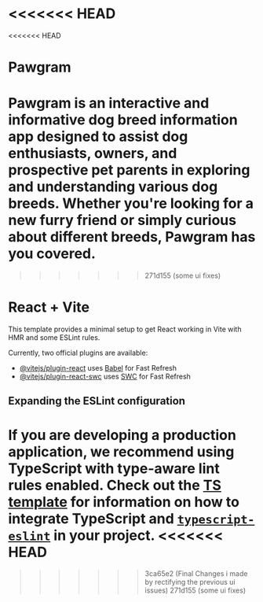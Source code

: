 <<<<<<< HEAD
=======
<<<<<<< HEAD
# Pawgram
Pawgram is an interactive and informative dog breed information app designed to assist dog enthusiasts, owners, and prospective pet parents in exploring and understanding various dog breeds. Whether you're looking for a new furry friend or simply curious about different breeds, Pawgram has you covered.
=======
>>>>>>> 271d155 (some ui fixes)
# React + Vite

This template provides a minimal setup to get React working in Vite with HMR and some ESLint rules.

Currently, two official plugins are available:

- [@vitejs/plugin-react](https://github.com/vitejs/vite-plugin-react/blob/main/packages/plugin-react) uses [Babel](https://babeljs.io/) for Fast Refresh
- [@vitejs/plugin-react-swc](https://github.com/vitejs/vite-plugin-react/blob/main/packages/plugin-react-swc) uses [SWC](https://swc.rs/) for Fast Refresh

## Expanding the ESLint configuration

If you are developing a production application, we recommend using TypeScript with type-aware lint rules enabled. Check out the [TS template](https://github.com/vitejs/vite/tree/main/packages/create-vite/template-react-ts) for information on how to integrate TypeScript and [`typescript-eslint`](https://typescript-eslint.io) in your project.
<<<<<<< HEAD
=======
>>>>>>> 3ca65e2 (Final Changes i made by rectifying the previous ui issues)
>>>>>>> 271d155 (some ui fixes)
